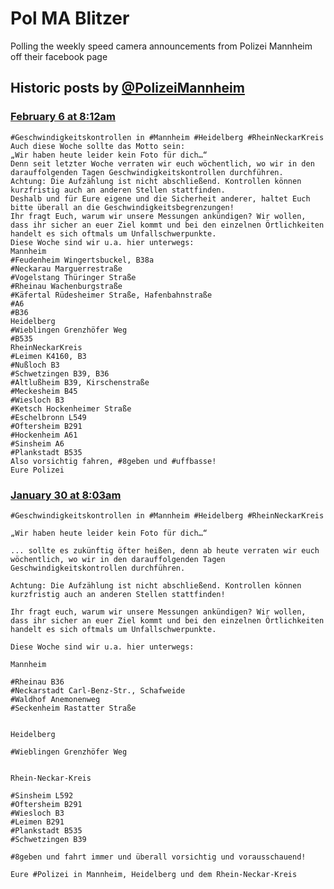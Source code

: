 # Pol MA Blitzer
Polling the weekly speed camera announcements from Polizei Mannheim off their facebook page


## Historic posts by [@PolizeiMannheim](https://www.facebook.com/PolizeiMannheim/)

### [February 6 at 8:12am](https://www.facebook.com/PolizeiMannheim/photos/a.467787796625309.1073741825.377218659015557/1413037895433623/)
````
#Geschwindigkeitskontrollen in #Mannheim #Heidelberg #RheinNeckarKreis
Auch diese Woche sollte das Motto sein:
„Wir haben heute leider kein Foto für dich…“
Denn seit letzter Woche verraten wir euch wöchentlich, wo wir in den darauffolgenden Tagen Geschwindigkeitskontrollen durchführen.
Achtung: Die Aufzählung ist nicht abschließend. Kontrollen können kurzfristig auch an anderen Stellen stattfinden.
Deshalb und für Eure eigene und die Sicherheit anderer, haltet Euch bitte überall an die Geschwindigkeitsbegrenzungen!
Ihr fragt Euch, warum wir unsere Messungen ankündigen? Wir wollen, dass ihr sicher an euer Ziel kommt und bei den einzelnen Örtlichkeiten handelt es sich oftmals um Unfallschwerpunkte.
Diese Woche sind wir u.a. hier unterwegs:
Mannheim 
#Feudenheim Wingertsbuckel, B38a
#Neckarau Marguerrestraße
#Vogelstang Thüringer Straße
#Rheinau Wachenburgstraße
#Käfertal Rüdesheimer Straße, Hafenbahnstraße
#A6
#B36
Heidelberg
#Wieblingen Grenzhöfer Weg
#B535
RheinNeckarKreis
#Leimen K4160, B3
#Nußloch B3
#Schwetzingen B39, B36
#Altlußheim B39, Kirschenstraße
#Meckesheim B45
#Wiesloch B3
#Ketsch Hockenheimer Straße
#Eschelbronn L549
#Oftersheim B291
#Hockenheim A61
#Sinsheim A6
#Plankstadt B535
Also vorsichtig fahren, #8geben und #uffbasse!
Eure Polizei
````

### [January 30 at 8:03am](https://www.facebook.com/PolizeiMannheim/photos/a.467787796625309.1073741825.377218659015557/1404265232977556/)
````
#Geschwindigkeitskontrollen in #Mannheim #Heidelberg #RheinNeckarKreis

„Wir haben heute leider kein Foto für dich…“

... sollte es zukünftig öfter heißen, denn ab heute verraten wir euch wöchentlich, wo wir in den darauffolgenden Tagen Geschwindigkeitskontrollen durchführen.

Achtung: Die Aufzählung ist nicht abschließend. Kontrollen können kurzfristig auch an anderen Stellen stattfinden!

Ihr fragt euch, warum wir unsere Messungen ankündigen? Wir wollen, dass ihr sicher an euer Ziel kommt und bei den einzelnen Örtlichkeiten handelt es sich oftmals um Unfallschwerpunkte.

Diese Woche sind wir u.a. hier unterwegs:

Mannheim

#Rheinau B36
#Neckarstadt Carl-Benz-Str., Schafweide
#Waldhof Anemonenweg
#Seckenheim Rastatter Straße


Heidelberg

#Wieblingen Grenzhöfer Weg


Rhein-Neckar-Kreis

#Sinsheim L592
#Oftersheim B291
#Wiesloch B3
#Leimen B291
#Plankstadt B535
#Schwetzingen B39

#8geben und fahrt immer und überall vorsichtig und vorausschauend!

Eure #Polizei in Mannheim, Heidelberg und dem Rhein-Neckar-Kreis
````
